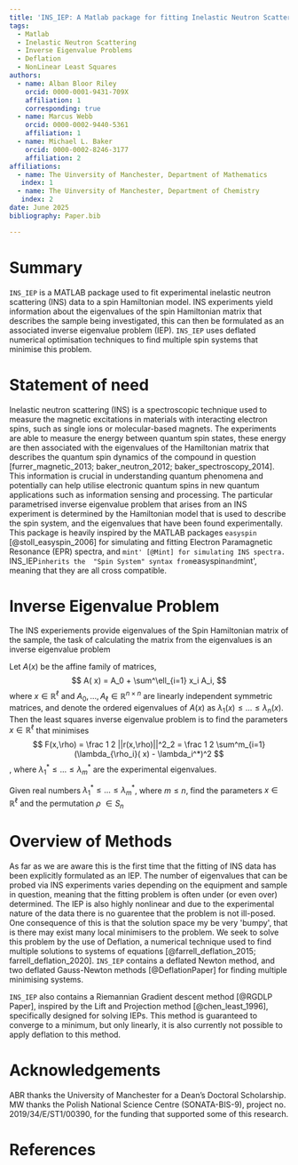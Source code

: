 ```yaml
---
title: 'INS_IEP: A Matlab package for fitting Inelastic Neutron Scattering data.'
tags:
  - Matlab 
  - Inelastic Neutron Scattering
  - Inverse Eigenvalue Problems
  - Deflation
  - NonLinear Least Squares
authors:
  - name: Alban Bloor Riley
    orcid: 0000-0001-9431-709X
    affiliation: 1
    corresponding: true
  - name: Marcus Webb
    orcid: 0000-0002-9440-5361
    affiliation: 1
  - name: Michael L. Baker
    orcid: 0000-0002-8246-3177
    affiliation: 2
affiliations:
  - name: The Uinversity of Manchester, Department of Mathematics
   index: 1
  - name: The Uinversity of Manchester, Department of Chemistry
   index: 2
date: June 2025
bibliography: Paper.bib

---
```


# Summary

`INS_IEP` is a MATLAB package used to fit experimental  inelastic neutron scattering (INS) data to a spin Hamiltonian model. INS experiments yield information about the eigenvalues of the spin Hamiltonian matrix that describes the sample being investigated, this can then be formulated as an associated inverse eigenvalue problem (IEP). `INS_IEP` uses deflated numerical optimisation techniques to find multiple spin systems that minimise this problem. 



# Statement of need


Inelastic neutron scattering (INS) is a spectroscopic technique used to measure the magnetic excitations in materials with interacting electron spins, such as single ions or molecular-based magnets. The  experiments are able to measure the energy between quantum spin states, these energy are then associated with the eigenvalues of the Hamiltonian matrix that describes the quantum spin dynamics of the compound in question [furrer_magnetic_2013; baker_neutron_2012; baker_spectroscopy_2014]. This information is crucial in understanding quantum phenomena and potentially can help  utilise electronic quantum spins in new quantum applications such as information sensing and processing. The particular parametrised inverse eigenvalue problem that arises from an INS experiment is determined by the Hamiltonian model that is used to describe the spin system, and the eigenvalues that have been found experimentally. This package is heavily inspired by the MATLAB packages `easyspin` [@stoll_easyspin_2006] for simulating and fitting Electron Paramagnetic Resonance (EPR) spectra, and `mint' [@Mint] for simulating INS spectra. `INS_IEP` inherits the  "Spin System" syntax from `easyspin` and `mint', meaning that they are all cross compatible. 



# Inverse Eigenvalue Problem 

The INS experiements provide eigenvalues of the Spin Hamiltonian matrix of the sample, the task of calculating the matrix from the eigenvalues is an inverse eigenvalue problem

Let $A(x)$ be the affine family of matrices,
$$ A( x) = A_0 + \sum^\ell_{i=1} x_i A_i, $$
where $x\in\mathbb R^\ell$ and $A_0,\dots,A_\ell \in \mathbb R^{n\times n}$ are linearly independent symmetric matrices, and denote the ordered eigenvalues of $A(x)$ as $\lambda_1(x)\leq\dots\leq\lambda_n(x)$.
Then the least squares inverse eigenvalue problem is to find the parameters $x \in \mathbb R^\ell$ that minimises
$$  F(x,\rho) = \frac 1 2 ||r(x,\rho)||^2_2 = \frac 1 2 \sum^m_{i=1}(\lambda_{\rho_i}( x) - \lambda_i^*)^2 $$ , where  $\lambda_1^*\leq\ldots\leq\lambda_m^*$ are the experimental eigenvalues. 


Given real numbers $\lambda_1^*\leq\ldots\leq\lambda_m^*$, where $m \leq n$, find the parameters $x \in \mathbb R^\ell$ and the permutation $\rho$ $\in S_n$


# Overview of Methods

As far as we are aware this is the first time that the fitting of INS data has been explicitly formulated as an IEP. The number of eigenvalues that can be probed via INS experiments varies  depending on the equipment and sample in question, meaning that the fitting problem is often under (or even over) determined. The IEP is also highly nonlinear and due to the experimental nature of the data there is no guarentee that the problem is not ill-posed. One consequence of this is that the solution space my be very 'bumpy', that is there may exist many local minimisers to the problem. We seek to solve this problem by the use of Deflation, a numerical technique used to find multiple solutions to systems of equations [@farrell_deflation_2015; farrell_deflation_2020]. 
`INS_IEP` contains  a deflated Newton method, and two deflated Gauss-Newton methods [@DeflationPaper] for finding multiple minimising systems.

`INS_IEP` also contains a Riemannian Gradient descent method [@RGDLP Paper], inspired by the Lift and Projection method [@chen_least_1996], specifically designed for solving IEPs. This method is guaranteed to converge to a minimum, but only linearly, it is also currently not possible to apply deflation to this method.





# Acknowledgements

ABR thanks the University of Manchester for a Dean’s Doctoral Scholarship. MW thanks the Polish National Science Centre (SONATA-BIS-9), project no. 2019/34/E/ST1/00390, for the funding that supported some of this research. 

# References